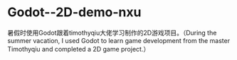 # Godot--2D-demo-nxu
暑假时使用Godot跟着timothyqiu大佬学习制作的2D游戏项目。（During the summer vacation, I used Godot to learn game development from the master Timothyqiu and completed a 2D game project.）
